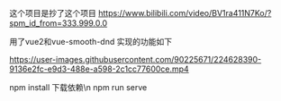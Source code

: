 这个项目是抄了这个项目
https://www.bilibili.com/video/BV1ra411N7Ko/?spm_id_from=333.999.0.0

用了vue2和vue-smooth-dnd
实现的功能如下







https://user-images.githubusercontent.com/90225671/224628390-9136e2fc-e9d3-488e-a598-2c1cc77600ce.mp4

npm install 下载依赖\n
npm run serve
